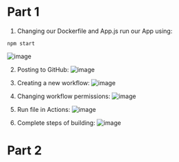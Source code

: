 # Part 1

1. Changing our Dockerfile and App.js run our App using:
```
npm start
```
![image](https://github.com/ExoKamiz/Zadanie2/assets/66080830/4bc9c0f7-d62f-477d-8d6d-d4610f3b3467)

2. Posting to GitHub:
![image](https://github.com/ExoKamiz/Zadanie2/assets/66080830/a2bc8d14-5c61-44e5-8118-20967279052e)

3. Creating a new workflow:
![image](https://github.com/ExoKamiz/Zadanie2/assets/66080830/9105777a-e6e4-41ca-9fb3-ae601c6642c9)

4. Changing workflow permissions:
![image](https://github.com/ExoKamiz/Zadanie2/assets/66080830/07d343a5-c339-4d25-9fb6-ea8bfeabf731)

5. Run file in Actions:
![image](https://github.com/ExoKamiz/Zadanie2/assets/66080830/b22c2e93-dff3-447a-854f-d54af7b7a591)

6. Complete steps of building:
![image](https://github.com/ExoKamiz/Zadanie2/assets/66080830/9a705764-c998-4684-ac89-bb6fd387125d)

# Part 2


